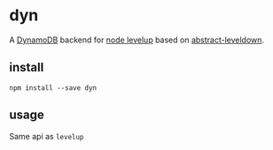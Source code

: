 # dyn

A [DynamoDB](https://aws.amazon.com/dynamodb/) backend for [node levelup](https://github.com/rvagg/node-levelup)
based on [abstract-leveldown](https://github.com/rvagg/abstract-leveldown).

## install

    npm install --save dyn

## usage

Same api as `levelup`
